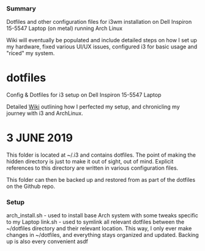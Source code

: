 ### Summary
Dotfiles and other configuration files for i3wm installation on Dell Inspiron 15-5547 Laptop (on metal) running Arch Linux

Wiki will eventually be populated and include detailed steps on how I set up my hardware, fixed various UI/UX issues, configured i3 for basic usage and "riced" my system.


# dotfiles

Config & Dotfiles for i3 setup on Dell Inspiron 15-5547 Laptop

Detailed [Wiki](https://github.com/kmanwar89/i3/wiki) outlining how I perfected my setup, and chronicling my journey with i3 and ArchLinux.

# 3 JUNE 2019
This folder is located at ~/.i3 and contains dotfiles. The point of making the hidden directory is just to make it out of sight, out of mind. Explicit references to this directory are written in various configuration files.

This folder can then be backed up and restored from as part of the dotfiles on the Github repo.


### Setup
arch_install.sh - used to install base Arch system with some tweaks specific to my Laptop
link.sh - used to symlink all relevant dotfiles between the ~/dotfiles directory and their relevant location. This way, I only ever make changes in ~/dotfiles, and everything stays organized and updated. Backing up is also every convenient
asdf